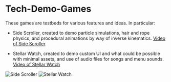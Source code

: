 # Tech-Demo-Games
These games are testbeds for various features and ideas. In particular:
- Side Scroller, created to demo particle simulations, hair and rope physics, and procedural animations by way of inverse kinematics.
[Video of Side Scroller](https://youtu.be/vvD79In-BT0)

- Stellar Watch, created to demo custom UI and what could be possible with minimal assets, and use of audio files for songs and menu sounds.
[Video of Stellar Watch](https://youtu.be/tG84BrDL4-I)

![Side Scroller](https://user-images.githubusercontent.com/44931507/223038677-b23abae5-9805-4abe-ab13-497dcd379fb5.png)
![Stellar Watch](https://user-images.githubusercontent.com/44931507/223041407-5b286bd6-b2e3-4d90-8923-1f0afca3a6de.png)
